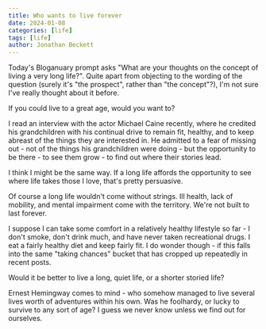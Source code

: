 ```yaml
---
title: Who wants to live forever
date: 2024-01-08
categories: [life]
tags: [life]
author: Jonathan Beckett
---
```


Today's Bloganuary prompt asks "What are your thoughts on the concept of living a very long life?". Quite apart from objecting to the wording of the question (surely it's "the prospect", rather than "the concept"?), I'm not sure I've really thought about it before.

If you could live to a great age, would you want to?

I read an interview with the actor Michael Caine recently, where he credited his grandchildren with his continual drive to remain fit, healthy, and to keep abreast of the things they are interested in. He admitted to a fear of missing out - not of the things his grandchildren were doing - but the opportunity to be there - to see them grow - to find out where their stories lead.

I think I might be the same way. If a long life affords the opportunity to see where life takes those I love, that's pretty persuasive.

Of course a long life wouldn't come without strings. Ill health, lack of mobility, and mental impairment come with the territory. We're not built to last forever.

I suppose I can take some comfort in a relatively healthy lifestyle so far - I don't smoke, don't drink much, and have never taken recreational drugs. I eat a fairly healthy diet and keep fairly fit. I do wonder though - if this falls into the same "taking chances" bucket that has cropped up repeatedly in recent posts.

Would it be better to live a long, quiet life, or a shorter storied life?

Ernest Hemingway comes to mind - who somehow managed to live several lives worth of adventures within his own. Was he foolhardy, or lucky to survive to any sort of age? I guess we never know unless we find out for ourselves.